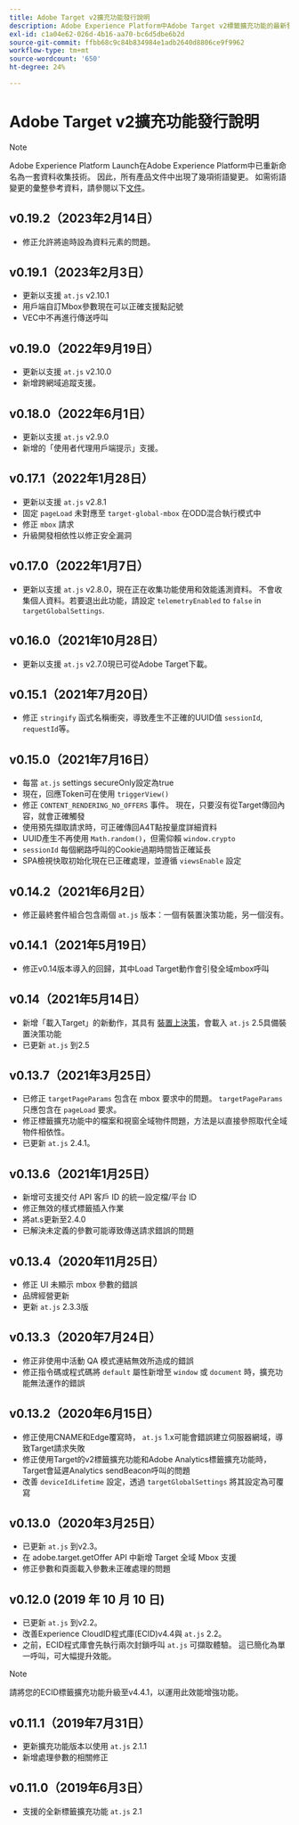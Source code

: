 ```yaml
---
title: Adobe Target v2擴充功能發行說明
description: Adobe Experience Platform中Adobe Target v2標籤擴充功能的最新發行說明。
exl-id: c1a04e62-026d-4b16-aa70-bc6d5dbe6b2d
source-git-commit: ffbb68c9c84b834984e1adb2640d8806ce9f9962
workflow-type: tm+mt
source-wordcount: '650'
ht-degree: 24%

---
```


# Adobe Target v2擴充功能發行說明

>[!NOTE]
>
>Adobe Experience Platform Launch在Adobe Experience Platform中已重新命名為一套資料收集技術。 因此，所有產品文件中出現了幾項術語變更。 如需術語變更的彙整參考資料，請參閱以下[文件](../../../term-updates.md)。

## v0.19.2（2023年2月14日）

- 修正允許將逾時設為資料元素的問題。

## v0.19.1（2023年2月3日）

- 更新以支援 `at.js` v2.10.1
- 用戶端自訂Mbox參數現在可以正確支援點記號
- VEC中不再進行傳送呼叫

## v0.19.0（2022年9月19日）

- 更新以支援 `at.js` v2.10.0
- 新增跨網域追蹤支援。

## v0.18.0（2022年6月1日）

- 更新以支援 `at.js` v2.9.0
- 新增的「使用者代理用戶端提示」支援。

## v0.17.1（2022年1月28日）

- 更新以支援 `at.js` v2.8.1
- 固定 `pageLoad` 未對應至 `target-global-mbox` 在ODD混合執行模式中
- 修正 `mbox` 請求
- 升級開發相依性以修正安全漏洞

## v0.17.0（2022年1月7日）

- 更新以支援 `at.js` v2.8.0，現在正在收集功能使用和效能遙測資料。  不會收集個人資料。若要退出此功能，請設定 `telemetryEnabled` to `false` in `targetGlobalSettings`.

## v0.16.0（2021年10月28日）

- 更新以支援 `at.js` v2.7.0現已可從Adobe Target下載。

## v0.15.1（2021年7月20日）

- 修正 `stringify` 函式名稱衝突，導致產生不正確的UUID值 `sessionId`, `requestId`等。

## v0.15.0（2021年7月16日）

- 每當 `at.js` settings secureOnly設定為true
- 現在，回應Token可在使用 `triggerView()`
- 修正 `CONTENT_RENDERING_NO_OFFERS` 事件。 現在，只要沒有從Target傳回內容，就會正確觸發
- 使用預先擷取請求時，可正確傳回A4T點按量度詳細資料
- UUID產生不再使用 `Math.random()`，但需仰賴 `window.crypto`
- `sessionId` 每個網路呼叫的Cookie過期時間皆正確延長
- SPA檢視快取初始化現在已正確處理，並遵循 `viewsEnable` 設定

## v0.14.2（2021年6月2日）

- 修正最終套件組合包含兩個 `at.js` 版本：一個有裝置決策功能，另一個沒有。

## v0.14.1（2021年5月19日）

- 修正v0.14版本導入的回歸，其中Load Target動作會引發全域mbox呼叫

## v0.14（2021年5月14日）

- 新增「載入Target」的新動作，其具有 [裝置上決策](./overview.md#load-target-with-on-device-decisioning)，會載入 `at.js` 2.5具備裝置決策功能
- 已更新 `at.js` 到2.5


## v0.13.7（2021年3月25日）

- 已修正 `targetPageParams` 包含在 mbox 要求中的問題。 `targetPageParams` 只應包含在 `pageLoad` 要求。
- 修正標籤擴充功能中的檔案和視窗全域物件問題，方法是以直接參照取代全域物件相依性。
- 已更新 `at.js` 2.4.1。

## v0.13.6（2021年1月25日）

- 新增可支援交付 API 客戶 ID 的統一設定檔/平台 ID
- 修正無效的樣式標籤插入作業
- 將at.s更新至2.4.0
- 已解決未定義的參數可能導致傳送請求錯誤的問題

## v0.13.4（2020年11月25日）

- 修正 UI 未顯示 mbox 參數的錯誤
- 品牌經營更新
- 更新 `at.js` 2.3.3版

## v0.13.3（2020年7月24日）

- 修正非使用中活動 QA 模式連結無效所造成的錯誤
- 修正指令碼或程式碼將 `default` 屬性新增至 `window` 或 `document` 時，擴充功能無法運作的錯誤

## v0.13.2（2020年6月15日）

- 修正使用CNAME和Edge覆寫時， `at.js` 1.x可能會錯誤建立伺服器網域，導致Target請求失敗
- 修正使用Target的v2標籤擴充功能和Adobe Analytics標籤擴充功能時，Target會延遲Analytics sendBeacon呼叫的問題
- 改善 `deviceIdLifetime` 設定，透過 `targetGlobalSettings` 將其設定為可覆寫

## v0.13.0（2020年3月25日）

- 已更新 `at.js` 到v2.3。
- 在 adobe.target.getOffer API 中新增 Target 全域 Mbox 支援
- 修正參數和頁面載入參數未正確處理的問題

## v0.12.0 (2019 年 10 月 10 日)

- 已更新 `at.js` 到v2.2。
- 改善Experience CloudID程式庫(ECID)v4.4與 `at.js` 2.2。
- 之前，ECID程式庫會先執行兩次封鎖呼叫 `at.js` 可擷取體驗。 這已簡化為單一呼叫，可大幅提升效能。

>[!NOTE]
>請將您的ECID標籤擴充功能升級至v4.4.1，以運用此效能增強功能。

## v0.11.1（2019年7月31日）

- 更新擴充功能版本以使用 `at.js` 2.1.1
- 新增處理參數的相關修正

## v0.11.0（2019年6月3日）

- 支援的全新標籤擴充功能 `at.js` 2.1
